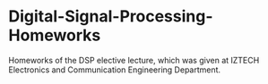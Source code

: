 # Digital-Signal-Processing-Homeworks
Homeworks of the DSP elective lecture, which was given at IZTECH Electronics and Communication Engineering Department.
